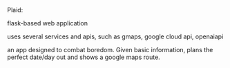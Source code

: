 Plaid:

flask-based web application

uses several services and apis, such as gmaps, google cloud api, openaiapi  

an app designed to combat boredom. Given basic information, plans the perfect date/day out and shows a google maps route.

